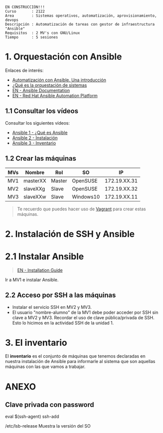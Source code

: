 
```
EN CONSTRUCCIÓN!!!
Curso       : 2122
Area        : Sistemas operativos, automatización, aprovisionamiento, devops   
Descripción : Automatización de tareas con gestor de infraestructura "Ansible"
Requisitos  : 2 MV's con GNU/Linux
Tiempo      : 5 sesiones
```

# 1. Orquestación con Ansible

Enlaces de interés:
* [Automatización con Ansible. Una introducción](https://www.atareao.es/tutorial/ansible/)
* [¿Qué es la orquestación de sistemas](https://www.redhat.com/es/topics/automation/what-is-orchestration)
* [EN - Ansible Documentation](https://docs.ansible.com/ansible/latest/)
* [EN - Red Hat Ansible Automation Platform](https://www.ansible.com/)

## 1.1 Consultar los vídeos

Consultar los siguientes vídeos:
* [Ansible 1 - ¿Qué es Ansible](https://youtu.be/slNIwBPeQvE)
* [Ansible 2 - Instalación](https://youtu.be/Zimn-UCbQ0A)
* [Ansible 3 - Inventario](https://youtu.be/VgnidinNlkQ)

## 1.2 Crear las máquinas

| MVs | Nombre   | Rol    | SO        | IP           |
| --- | -------- | ------ | --------- | ------------ |
| MV1 | masterXX | Master | OpenSUSE  | 172.19.XX.31 |
| MV2 | slaveXXg | Slave  | OpenSUSE  | 172.19.XX.32 |
| MV3 | slaveXXw | Slave  | Windows10 | 172.19.XX.11 |

> Te recuerdo que puedes hacer uso de [Vagrant](../../global/vagrant) para crear estas máquinas.

# 2. Instalación de SSH y Ansible

# 2.1 Instalar Ansible

> [EN - Installation Guide](https://docs.ansible.com/ansible/latest/installation_guide/index.html)

Ir a MV1 e instalar Ansible.

## 2.2 Acceso por SSH a las máquinas

* Instalar el servicio SSH en MV2 y MV3.
* El usuario "nombre-alumno" de la MV1 debe poder acceder por SSH sin clave a MV2 y MV3. Recordar el uso de clave pública/privada de SSH. Esto lo hicimos en la actividad SSH de la unidad 1.

# 3. El inventario

El **inventario** es el conjunto de máquinas que tenemos declaradas en nuestra instalación de Ansible para informarle al sistema que son aquellas máquinas con las que vamos a trabajar.

# ANEXO

## Clave privada con password
eval $(ssh-agent)
ssh-add

/etc/lsb-release
Muestra la versión del SO
